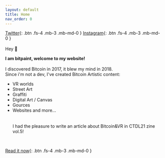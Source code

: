 ```yaml
---
layout: default
title: Home
nav_order: 0
---
```

[Twitter](https://twitter.com/bitpaintclub){: .btn .fs-4 .mb-3 .mb-md-0 }  [Instagram](https://www.instagram.com/bitpaint.club){: .btn .fs-4 .mb-3 .mb-md-0 }  
<br>
<span class="fs-8">Hey 👋</span><br>


<b><span class="fs-4">I am bitpaint, welcome to my website!</span><br></b>
<br>
I discovered Bitcoin in 2017, it blew my mind in 2018.<br>
Since i'm not a dev, I've created Bitcoin Artistic content: <br>
-  VR worlds
-  Street Art
-  Graffiti
-  Digital Art / Canvas
-  Gources 
-  Websites and more...<br>
<br><br>
<span class="fs-4">I had the pleasure to write an article about Bitcoin&VR in CTDL21 zine vol.5!</span><br>
<br>

[Read it now](https://www.citadel21.com/vr-for-bitcoiners){: .btn .fs-4 .mb-3 .mb-md-0 } 